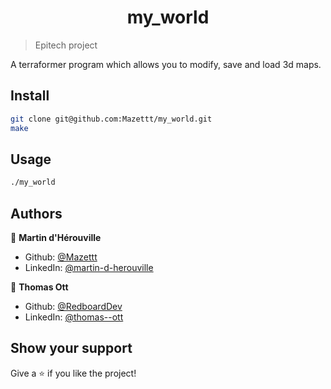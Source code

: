 <h1 align="center">my_world</h1>

> Epitech project

A terraformer program which allows you to modify, save and load 3d maps.

## Install

```sh
git clone git@github.com:Mazettt/my_world.git
make
```

## Usage

```sh
./my_world
```

## Authors

👤 **Martin d'Hérouville**

* Github: [@Mazettt](https://github.com/Mazettt)
* LinkedIn: [@martin-d-herouville](https://linkedin.com/in/martin-d-herouville)

👤 **Thomas Ott**

* Github: [@RedboardDev](https://github.com/RedboardDev)
* LinkedIn: [@thomas--ott](https://linkedin.com/in/thomas--ott)

## Show your support

Give a ⭐️ if you like the project!